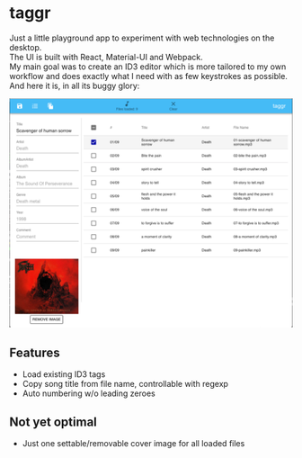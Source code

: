 # taggr

Just a little playground app to experiment with web technologies on the desktop.  
The UI is built with React, Material-UI and Webpack.  
My main goal was to create an ID3 editor which is more tailored to my own workflow and does exactly what I need with as few keystrokes as possible.  
And here it is, in all its buggy glory:

![screen.png](/src/assets/screen.png?raw=true 'Screenshot')

## Features

- Load existing ID3 tags
- Copy song title from file name, controllable with regexp
- Auto numbering w/o leading zeroes

## Not yet optimal

- Just one settable/removable cover image for all loaded files
